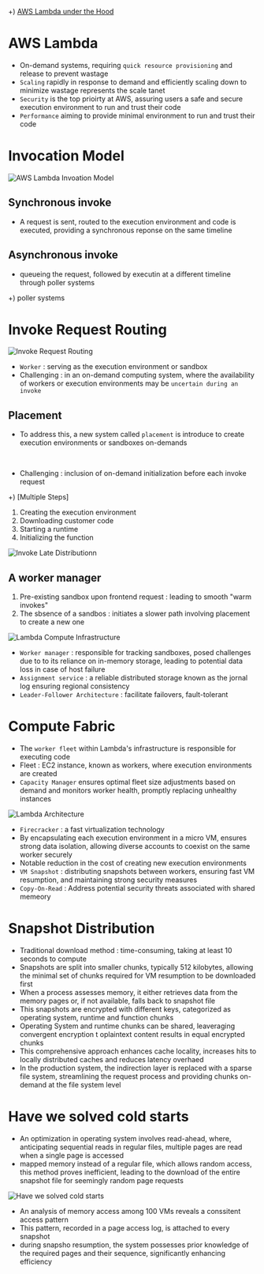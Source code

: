 +) [AWS Lambda under the Hood](https://www.infoq.com/articles/aws-lambda-under-the-hood/?utm_campaign=infoq_content&utm_source=infoq&utm_medium=feed&utm_term=Development)

# AWS Lambda
- On-demand systems, requiring `quick resource provisioning` and release to prevent wastage
- `Scaling` rapidly in response to demand and efficiently scaling down to minimize wastage represents the scale tanet
- `Security` is the top prioirty at AWS, assuring users a safe and secure execution environment to run and trust their code
- `Performance` aiming to provide minimal environment to run and trust their code

# Invocation Model

![AWS Lambda Invoation Model](https://github.com/JaeYeonLee0621/a-mixed-knowledge/assets/32635539/7efc2e50-6e8a-460e-a0db-6e560a947f66)

## Synchronous invoke
- A request is sent, routed to the execution environment and code is executed, providing a synchronous reponse on the same timeline

## Asynchronous invoke
- queueing the request, followed by executin at a different timeline through poller systems

+) poller systems

# Invoke Request Routing

![Invoke Request Routing](https://github.com/JaeYeonLee0621/a-mixed-knowledge/assets/32635539/1e558b7f-1c28-452b-b776-385dcdc64996)

- `Worker` : serving as the execution environment or sandbox
- Challenging : in an on-demand computing system, where the availability of workers or execution environments may be `uncertain during an invoke`

## Placement

- To address this, a new system called `placement` is introduce to create execution environments or sandboxes on-demands

<br/>

- Challenging : inclusion of on-demand initialization before each invoke request

+) [Multiple Steps]
1. Creating the execution environment
2. Downloading customer code
3. Starting a runtime
4. Initializing the function

![Invoke Late Distributionn](https://github.com/JaeYeonLee0621/a-mixed-knowledge/assets/32635539/b33325e3-d27c-4d34-8130-fc97f0e3b92b)

## A worker manager

1. Pre-existing sandbox upon frontend request : leading to smooth "warm invokes"
2. The sbsence of a sandbos : initiates a slower path involving placement to create a new one

![Lambda Compute Infrastructure](https://github.com/JaeYeonLee0621/a-mixed-knowledge/assets/32635539/58e23706-7532-4e41-936a-c121727aa1a4)

- `Worker manager` : responsible for tracking sandboxes, posed challenges due to to its reliance on in-memory storage, leading to potential data loss in case of host failure
- `Assignment service` : a reliable distributed storage known as the jornal log ensuring regional consistency
- `Leader-Follower Architecture` : facilitate failovers, fault-tolerant

# Compute Fabric

- The `worker fleet` within Lambda's infrastructure is responsible for executing code
- Fleet : EC2 instance, known as workers, where execution environments are created
- `Capacity Manager` ensures optimal fleet size adjustments based on demand and monitors worker health, promptly replacing unhealthy instances

![Lambda Architecture](https://github.com/JaeYeonLee0621/a-mixed-knowledge/assets/32635539/3225c7f9-32d6-48e4-8acc-069ec88134a5)

- `Firecracker` : a fast virtualization technology
- By encapsulating each execution environment in a micro VM, ensures strong data isolation, allowing diverse accounts to coexist on the same worker securely
- Notable reduction in the cost of creating new execution environments
- `VM Snapshot` : distributing snapshots between workers, ensuring fast VM resumption, and maintaining strong security measures
- `Copy-On-Read` : Address potential security threats associated with shared memeory

# Snapshot Distribution

- Traditional download method : time-consuming, taking at least 10 seconds to compute
- Snapshots are split into smaller chunks, typically 512 kilobytes, allowing the minimal set of chunks required for VM resumption to be downloaded first
- When a process assesses memory, it either retrieves data from the memory pages or, if not available, falls back to snapshot file
- This snapshots are encrypted with different keys, categorized as operating system, runtime and function chunks
- Operating System and runtime chunks can be shared, leaveraging convergent encryption t oplaintext content results in equal encrypted chunks
- This comprehensive approach enhances cache locality, increases hits to locally distributed caches and reduces latency overhaed
- In the production system, the indirection layer is replaced with a sparse file system, streamlining the request process and providing chunks on-demand at the file system level

# Have we solved cold starts

- An optimization in operating system involves read-ahead, where, anticipating sequential reads in regular files, multiple pages are read when a single page is accessed
- mapped memory instead of a regular file, which allows random access, this method proves inefficient, leading to the download of the entire snapshot file for seemingly random page requests

![Have we solved cold starts](https://github.com/JaeYeonLee0621/a-mixed-knowledge/assets/32635539/db009fa4-722e-4046-b2dd-eb118660fd02)

- An analysis of memory access among 100 VMs reveals a conssitent access pattern
- This pattern, recorded in a page access log, is attached to every snapshot
- during snapsho resumption, the system possesses prior knowledge of the required pages and their sequence, significantly enhancing efficiency
